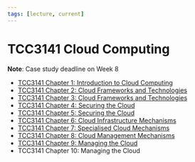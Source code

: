 ```yaml
---
tags: [lecture, current]
---
```


# TCC3141 Cloud Computing

**Note**: Case study deadline on Week 8

- [TCC3141 Chapter 1: Introduction to Cloud Computing](202310311759.md)
- [TCC3141 Chapter 2: Cloud Frameworks and Technologies](202311161436.md)
- [TCC3141 Chapter 3: Cloud Frameworks and Technologies](202311161514.md)
- [TCC3141 Chapter 4: Securing the Cloud](202311282046.md)
- [TCC3141 Chapter 5: Securing the Cloud](202311281757.md)
- [TCC3141 Chapter 6: Cloud Infrastructure Mechanisms](202312070842.md)
- [TCC3141 Chapter 7: Specialised Cloud Mechanisms](202312231136.md)
- [TCC3141 Chapter 8: Cloud Management Mechanisms](202401032211.md)
- [TCC3141 Chapter 9: Managing the Cloud](202401032225.md)
- TCC3141 Chapter 10: Managing the Cloud
